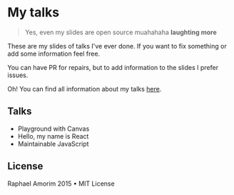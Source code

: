 # My talks

> Yes, even my slides are open source muahahaha **laughting more**

These are my slides of talks I've ever done. If you want to fix something or add some information feel free.

You can have PR for repairs, but to add information to the slides I prefer issues.

Oh! You can find all information about my talks [here](http://raphamorim.com/talks).

## Talks

- Playground with Canvas
- Hello, my name is React
- Maintainable JavaScript

## License

Raphael Amorim 2015 • MIT License